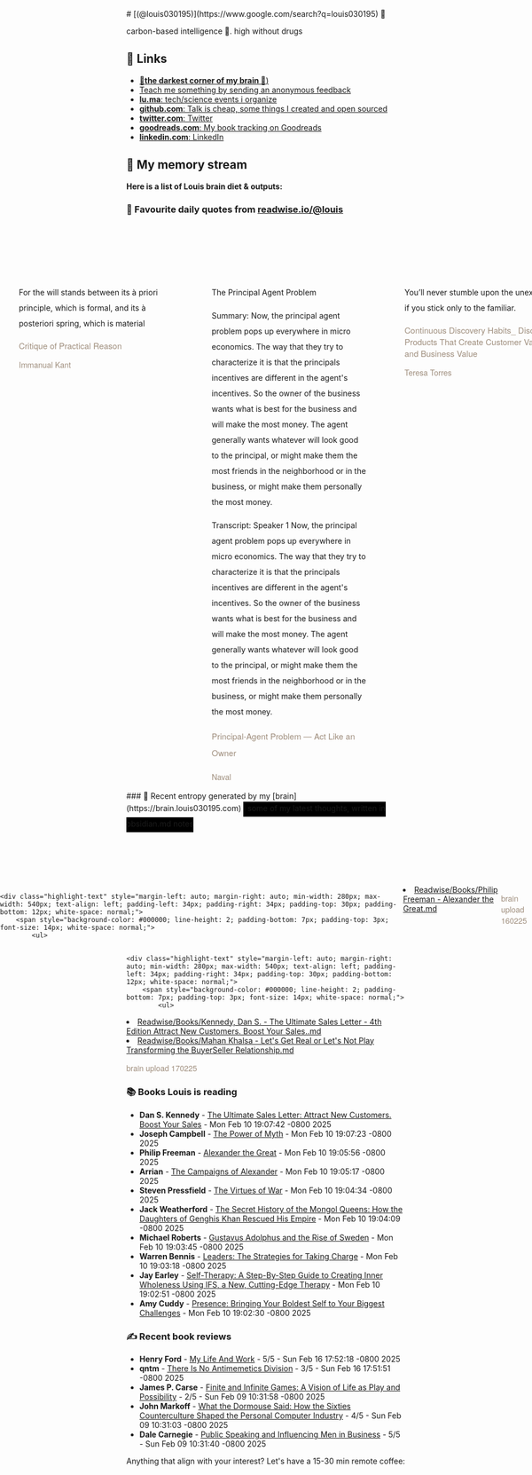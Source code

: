 <link rel="shortcut icon" href="/favicon.ico">
# [(@louis030195)](https://www.google.com/search?q=louis030195) 🤔

carbon-based intelligence 🐒. high without drugs

## 🔗 Links

- [**🌚the darkest corner of my brain 🧠**)](https://brain.louis030195.com)
- [Teach me something by sending an anonymous feedback](https://www.admonymous.co/louis030195)
- [**lu.ma**: tech/science events i organize](https://lu.ma/u/louis030195/events?past=1)
- [**github.com**: Talk is cheap, some things I created and open sourced](https://github.com/louis030195)
- [**twitter.com**: Twitter](https://twitter.com/@louis030195)
- [**goodreads.com**: My book tracking on Goodreads](https://www.goodreads.com/user/show/103091881-louis-beaumont)
- [**linkedin.com**: LinkedIn](https://www.linkedin.com/in/louis030195)

## 🌊 My memory stream

**Here is a list of Louis brain diet & outputs:**

### 👋 Favourite daily quotes from [readwise.io/@louis](https://readwise.io/@louis)
<div class="some-highlights" style="display: flex;
  margin-left: -50vw;
  left: 50%;
  overflow-x: scroll;
  width: 100vw;
  position: relative; margin-top: 6rem;">
<div class="highlight-text" style="margin-left: auto; margin-right: auto; min-width: 280px; max-width: 540px; text-align: left; padding-left: 34px; padding-right: 34px; padding-top: 30px; padding-bottom: 12px; white-space: normal;">
<span style="background-color: transparent; line-height: 2; padding-bottom: 7px; padding-top: 3px; font-size: 14px; white-space: normal;">
          For the will stands between its à priori principle, which is formal, and its à posteriori spring, which is material
        </span>
<div style="font-family: Helvetica, Arial, sans-serif;">
<div style='font-size: 14px; margin-bottom: 0; margin-top: 10px; font-family: "Raleway", "HelveticaNeue", "Helvetica Neue", Helvetica, Arial, sans-serif; white-space: normal; font-display: swap;'>
<p style="margin-bottom: 0; font-size: 15px; margin-bottom: 2px; color: #9f8e7d">Critique of Practical Reason</p>
<p style="margin-bottom: 0; color: #9f8e7d">Immanual Kant</p>
</div>
</div>
</div>
<div class="highlight-text" style="margin-left: auto; margin-right: auto; min-width: 280px; max-width: 540px; text-align: left; padding-left: 34px; padding-right: 34px; padding-top: 30px; padding-bottom: 12px; white-space: normal;">
<span style="background-color: transparent; line-height: 2; padding-bottom: 7px; padding-top: 3px; font-size: 14px; white-space: normal;">
          The Principal Agent Problem

Summary:
Now, the principal agent problem pops up everywhere in micro economics. The way that they try to characterize it is that the principals incentives are different in the agent's incentives. So the owner of the business wants what is best for the business and will make the most money. The agent generally wants whatever will look good to the principal, or might make them the most friends in the neighborhood or in the business, or might make them personally the most money.

Transcript:
Speaker 1
Now, the principal agent problem pops up everywhere in micro economics. The way that they try to characterize it is that the principals incentives are different in the agent's incentives. So the owner of the business wants what is best for the business and will make the most money. The agent generally wants whatever will look good to the principal, or might make them the most friends in the neighborhood or in the business, or might make them personally the most money.
        </span>
<div style="font-family: Helvetica, Arial, sans-serif;">
<div style='font-size: 14px; margin-bottom: 0; margin-top: 10px; font-family: "Raleway", "HelveticaNeue", "Helvetica Neue", Helvetica, Arial, sans-serif; white-space: normal; font-display: swap;'>
<p style="margin-bottom: 0; font-size: 15px; margin-bottom: 2px; color: #9f8e7d">Principal-Agent Problem —  Act Like an Owner</p>
<p style="margin-bottom: 0; color: #9f8e7d">Naval</p>
</div>
</div>
</div>
<div class="highlight-text" style="margin-left: auto; margin-right: auto; min-width: 280px; max-width: 540px; text-align: left; padding-left: 34px; padding-right: 34px; padding-top: 30px; padding-bottom: 12px; white-space: normal;">
<span style="background-color: transparent; line-height: 2; padding-bottom: 7px; padding-top: 3px; font-size: 14px; white-space: normal;">
          You’ll never stumble upon the unexpected if you stick only to the familiar.
        </span>
<div style="font-family: Helvetica, Arial, sans-serif;">
<div style='font-size: 14px; margin-bottom: 0; margin-top: 10px; font-family: "Raleway", "HelveticaNeue", "Helvetica Neue", Helvetica, Arial, sans-serif; white-space: normal; font-display: swap;'>
<p style="margin-bottom: 0; font-size: 15px; margin-bottom: 2px; color: #9f8e7d">Continuous Discovery Habits_ Discover Products That Create Customer Value and Business Value</p>
<p style="margin-bottom: 0; color: #9f8e7d">Teresa Torres</p>
</div>
</div>
</div>
</div>
### 🧠 Recent entropy generated by my [brain](https://brain.louis030195.com)
<span style="background-color: #000000; line-height: 2; padding-bottom: 7px; padding-top: 3px; font-size: 14px; white-space: normal;">
    ℹ️ some of my latest thoughts, written in obsidian.md notes
</span>
<div class="some-highlights" style="display: flex;
    margin-left: -50vw;
    left: 50%;
    overflow-x: scroll;
    width: 100vw;
    position: relative; margin-top: 6rem;">
    
    <div class="highlight-text" style="margin-left: auto; margin-right: auto; min-width: 280px; max-width: 540px; text-align: left; padding-left: 34px; padding-right: 34px; padding-top: 30px; padding-bottom: 12px; white-space: normal;">
        <span style="background-color: #000000; line-height: 2; padding-bottom: 7px; padding-top: 3px; font-size: 14px; white-space: normal;">
            <ul>
<li><a href="https://brain.louis030195.com/Readwise/Books/Philip%20Freeman%20-%20Alexander%20the%20Great.md">Readwise/Books/Philip Freeman - Alexander the Great.md</a></li>
            </ul>
        </span>
        <div style="font-family: Helvetica, Arial, sans-serif;">
            <div style='font-size: 14px; margin-bottom: 0; margin-top: 10px; font-family: "Raleway", "HelveticaNeue", "Helvetica Neue", Helvetica, Arial, sans-serif; white-space: normal; font-display: swap;'>
                <p style="margin-bottom: 0; color: #9f8e7d">brain upload 160225</p>
            </div>
        </div>
    </div>
    

    <div class="highlight-text" style="margin-left: auto; margin-right: auto; min-width: 280px; max-width: 540px; text-align: left; padding-left: 34px; padding-right: 34px; padding-top: 30px; padding-bottom: 12px; white-space: normal;">
        <span style="background-color: #000000; line-height: 2; padding-bottom: 7px; padding-top: 3px; font-size: 14px; white-space: normal;">
            <ul>
<li><a href="https://brain.louis030195.com/Readwise/Books/Kennedy%2C%20Dan%20S.%20-%20The%20Ultimate%20Sales%20Letter%20-%20%204th%20Edition%20Attract%20New%20Customers.%20Boost%20Your%20Sales..md">Readwise/Books/Kennedy, Dan S. - The Ultimate Sales Letter -  4th Edition Attract New Customers. Boost Your Sales..md</a></li>
<li><a href="https://brain.louis030195.com/Readwise/Books/Mahan%20Khalsa%20-%20Let%27s%20Get%20Real%20or%20Let%27s%20Not%20Play%20Transforming%20the%20BuyerSeller%20Relationship.md">Readwise/Books/Mahan Khalsa - Let's Get Real or Let's Not Play Transforming the BuyerSeller Relationship.md</a></li>
            </ul>
        </span>
        <div style="font-family: Helvetica, Arial, sans-serif;">
            <div style='font-size: 14px; margin-bottom: 0; margin-top: 10px; font-family: "Raleway", "HelveticaNeue", "Helvetica Neue", Helvetica, Arial, sans-serif; white-space: normal; font-display: swap;'>
                <p style="margin-bottom: 0; color: #9f8e7d">brain upload 170225</p>
            </div>
        </div>
    </div>
    
</div>


### 📚 Books Louis is reading

-   **Dan S. Kennedy**  - [The Ultimate Sales Letter: Attract New Customers. Boost Your Sales](https://www.goodreads.com/book/show/112466.The_Ultimate_Sales_Letter) - Mon Feb 10 19:07:42 -0800 2025
-   **Joseph Campbell**  - [The Power of Myth](https://www.goodreads.com/book/show/35519.The_Power_of_Myth) - Mon Feb 10 19:07:23 -0800 2025
-   **Philip Freeman**  - [Alexander the Great](https://www.goodreads.com/book/show/7841459-alexander-the-great) - Mon Feb 10 19:05:56 -0800 2025
-   **Arrian**  - [The Campaigns of Alexander](https://www.goodreads.com/book/show/862639.The_Campaigns_of_Alexander) - Mon Feb 10 19:05:17 -0800 2025
-   **Steven Pressfield**  - [The Virtues of War](https://www.goodreads.com/book/show/1316.The_Virtues_of_War) - Mon Feb 10 19:04:34 -0800 2025
-   **Jack Weatherford**  - [The Secret History of the Mongol Queens: How the Daughters of Genghis Khan Rescued His Empire](https://www.goodreads.com/book/show/6648001-the-secret-history-of-the-mongol-queens) - Mon Feb 10 19:04:09 -0800 2025
-   **Michael   Roberts**  - [Gustavus Adolphus and the Rise of Sweden](https://www.goodreads.com/book/show/2226087.Gustavus_Adolphus_and_the_Rise_of_Sweden) - Mon Feb 10 19:03:45 -0800 2025
-   **Warren Bennis**  - [Leaders: The Strategies for Taking Charge](https://www.goodreads.com/book/show/355023.Leaders) - Mon Feb 10 19:03:18 -0800 2025
-   **Jay Earley**  - [Self-Therapy: A Step-By-Step Guide to Creating Inner Wholeness Using IFS, a New, Cutting-Edge Therapy](https://www.goodreads.com/book/show/6969927-self-therapy) - Mon Feb 10 19:02:51 -0800 2025
-   **Amy Cuddy**  - [Presence: Bringing Your Boldest Self to Your Biggest Challenges](https://www.goodreads.com/book/show/25066556-presence) - Mon Feb 10 19:02:30 -0800 2025

### ✍ Recent book reviews

-   **Henry Ford**  - [My Life And Work](https://www.goodreads.com/book/show/1122054.My_Life_And_Work) - 5/5 - Sun Feb 16 17:52:18 -0800 2025
-   **qntm**  - [There Is No Antimemetics Division](https://www.goodreads.com/book/show/54870256-there-is-no-antimemetics-division) - 3/5 - Sun Feb 16 17:51:51 -0800 2025
-   **James P. Carse**  - [Finite and Infinite Games: A Vision of Life as Play and Possibility](https://www.goodreads.com/book/show/189989.Finite_and_Infinite_Games) - 2/5 - Sun Feb 09 10:31:58 -0800 2025
-   **John Markoff**  - [What the Dormouse Said: How the Sixties Counterculture Shaped the Personal Computer Industry](https://www.goodreads.com/book/show/725789.What_the_Dormouse_Said) - 4/5 - Sun Feb 09 10:31:03 -0800 2025
-   **Dale Carnegie**  - [Public Speaking and Influencing Men in Business](https://www.goodreads.com/book/show/331708.Public_Speaking_and_Influencing_Men_in_Business) - 5/5 - Sun Feb 09 10:31:40 -0800 2025

Anything that align with your interest? Let's have a 15-30 min remote coffee:


<div style="width:100%;height:100%;overflow:scroll" id="my-cal-inline"></div>
<script type="text/javascript">
  (function (C, A, L) { let p = function (a, ar) { a.q.push(ar); }; let d = C.document; C.Cal = C.Cal || function () { let cal = C.Cal; let ar = arguments; if (!cal.loaded) { cal.ns = {}; cal.q = cal.q || []; d.head.appendChild(d.createElement("script")).src = A; cal.loaded = true; } if (ar[0] === L) { const api = function () { p(api, arguments); }; const namespace = ar[1]; api.q = api.q || []; typeof namespace === "string" ? (cal.ns[namespace] = api) && p(api, ar) : p(cal, ar); return; } p(cal, ar); }; })(window, "https://app.cal.com/embed/embed.js", "init");
Cal("init", "cof", {origin:"https://cal.com"});

  Cal.ns.cof("inline", {
	elementOrSelector:"#my-cal-inline",
	calLink: "louis030195/cof",
	layout: "month_view"
  });
  
  Cal.ns.cof("ui", {"styles":{"branding":{"brandColor":"#000000"}},"hideEventTypeDetails":false,"layout":"month_view"});
  </script>
  
